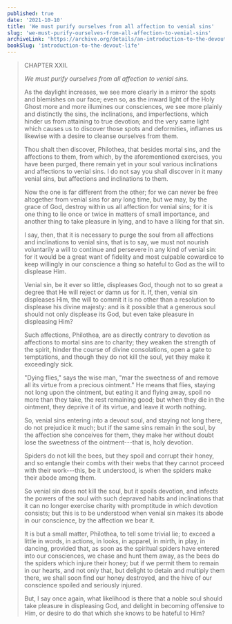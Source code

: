 ```yaml
---
published: true
date: '2021-10-10'
title: 'We must purify ourselves from all affection to venial sins'
slug: 'we-must-purify-ourselves-from-all-affection-to-venial-sins'
archiveLink: 'https://archive.org/details/an-introduction-to-the-devout-life/page/41?view=theater'
bookSlug: 'introduction-to-the-devout-life'
---
```


> CHAPTER XXII.
>
> *We must purify ourselves from all affection to venial sins.*
>
> As the daylight increases, we see more clearly in a mirror the spots and blemishes on our face; even so, as the inward light of the Holy Ghost more and more illumines our consciences, we see more plainly and distinctly the sins, the inclinations, and imperfections, which hinder us from attaining to true devotion; and the very same light which causes us to discover those spots and deformities, inflames us likewise with a desire to cleanse ourselves from them.
>
> Thou shalt then discover, Philothea, that besides mortal sins, and the affections to them, from which, by the aforementioned exercises, you have been purged, there remain yet in your soul various inclinations and affections to venial sins. I do not say you shall discover in it many venial sins, but affections and inclinations to them.
>
> Now the one is far different from the other; for we can never be free altogether from venial sins for any long time, but we may, by the grace of God, destroy within us all affection for venial sins; for it is one thing to lie once or twice in matters of small importance, and another thing to take pleasure in lying, and to have a liking for that sin.
>
> I say, then, that it is necessary to purge the soul from all affections and inclinations to venial sins, that is to say, we must not nourish voluntarily a will to continue and persevere in any kind of venial sin: for it would be a great want of fidelity and most culpable cowardice to keep willingly in our conscience a thing so hateful to God as the will to displease Him.
>
> Venial sin, be it ever so little, displeases God, though not to so great a degree that He will reject or damn us for it. If, then, venial sin displeases Him, the will to commit it is no other than a resolution to displease his divine majesty: and is it possible that a generous soul should not only displease its God, but even take pleasure in displeasing Him?
>
> Such affections, Philothea, are as directly contrary to devotion as affections to mortal sins are to charity; they weaken the strength of the spirit, hinder the course of divine consolations, open a gate to temptations, and though they do not kill the soul, yet they make it exceedingly sick.
>
> "Dying flies," says the wise man, "mar the sweetness of and remove all its virtue from a precious ointment." He means that flies, staying not long upon the ointment, but eating it and flying away, spoil no more than they take, the rest remaining good; but when they die in the ointment, they deprive it of its virtue, and leave it worth nothing.
>
> So, venial sins entering into a devout soul, and staying not long there, do not prejudice it much; but if the same sins remain in the soul, by the affection she conceives for them, they make her without doubt lose the sweetness of the ointment---that is, holy devotion.
>
> Spiders do not kill the bees, but they spoil and corrupt their honey, and so entangle their combs with their webs that they cannot proceed with their work---this, be it understood, is when the spiders make their abode among them.
>
> So venial sin does not kill the soul, but it spoils devotion, and infects the powers of the soul with such depraved habits and inclinations that it can no longer exercise charity with promptitude in which devotion consists; but this is to be understood when venial sin makes its abode in our conscience, by the affection we bear it.
>
> It is but a small matter, Philothea, to tell some trivial lie; to exceed a little in words, in actions, in looks, in apparel, in mirth, in play, in dancing, provided that, as soon as the spiritual spiders have entered into our consciences, we chase and hunt them away, as the bees do the spiders which injure their honey; but if we permit them to remain in our hearts, and not only that, but delight to detain and multiply them there, we shall soon find our honey destroyed, and the hive of our conscience spoiled and seriously injured.
>
> But, I say once again, what likelihood is there that a noble soul should take pleasure in displeasing God, and delight in becoming offensive to Him, or desire to do that which she knows to be hateful to Him?